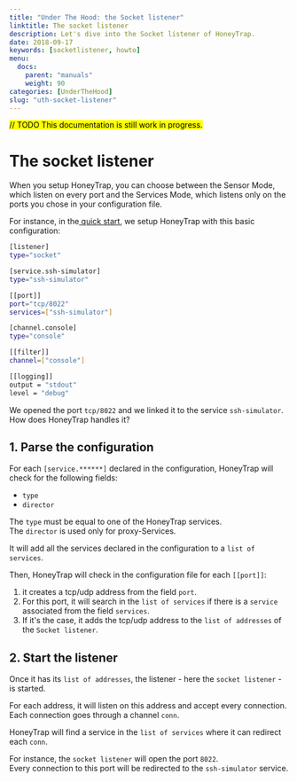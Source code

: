 ```yaml
---
title: "Under The Hood: the Socket listener"
linktitle: The socket listener
description: Let's dive into the Socket listener of HoneyTrap.
date: 2018-09-17
keywords: [socketlistener, howto]
menu:
  docs:
    parent: "manuals"
    weight: 90
categories: [UnderTheHood]
slug: "uth-socket-listener"
---
```

<mark>// TODO This documentation is still work in progress.</mark>

# The socket listener

When you setup HoneyTrap, you can choose between the Sensor Mode, which listen on every port and the Services Mode, which listens only on the ports you chose in your configuration file.  

For instance, in the[ quick start](/about/quick-start), we setup HoneyTrap with this basic configuration:

```bash
[listener]
type="socket"

[service.ssh-simulator]
type="ssh-simulator"

[[port]]
port="tcp/8022"
services=["ssh-simulator"]

[channel.console]
type="console"

[[filter]]
channel=["console"]

[[logging]]
output = "stdout"
level = "debug"
```

We opened the port `tcp/8022` and we linked it to the service `ssh-simulator`.  
How does HoneyTrap handles it?  

## 1. Parse the configuration

For each `[service.******]` declared in the configuration, HoneyTrap will check for the following fields:

+ `type`
+ `director`

The `type` must be equal to one of the HoneyTrap services.  
The `director` is used only for proxy-Services.

It will add all the services declared in the configuration to a `list of services`.


Then, HoneyTrap will check in the configuration file for each `[[port]]`:

1. it creates a tcp/udp address from the field `port`.
2. For this port, it will search in the `list of services` if there is a `service` associated from the field `services`.
3. If it's the case, it adds the tcp/udp address to the `list of addresses` of the `Socket listener`.

## 2. Start the listener

Once it has its `list of addresses`, the listener - here the `socket listener` - is started.  

For each address, it will listen on this address and accept every connection.  
Each connection goes through a channel `conn`.

HoneyTrap will find a service in the `list of services` where it can redirect each `conn`.

For instance, the `socket listener` will open the port `8022`.  
Every connection to this port will be redirected to the `ssh-simulator` service.
